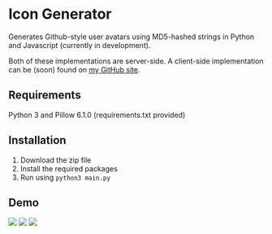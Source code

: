 # Icon Generator

Generates Github-style user avatars using MD5-hashed strings in Python and Javascript (currently in development).

Both of these implementations are server-side. A client-side implementation can be (soon) found on [my GitHub site](https://mg2239.github.io).

## Requirements
Python 3 and Pillow 6.1.0 (requirements.txt provided)

## Installation
1. Download the zip file
2. Install the required packages
3. Run using `python3 main.py`

## Demo
![](https://imgur.com/VBc3qKE.jpg)
![](https://imgur.com/06TRhUO.jpg)
![](https://imgur.com/3Rn1rdo.jpg)
